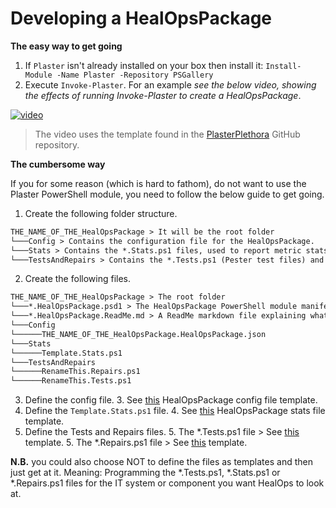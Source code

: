# Developing a HealOpsPackage

__The easy way to get going__

1. If `Plaster` isn't already installed on your box then install it: `Install-Module -Name Plaster -Repository PSGallery`
2. Execute `Invoke-Plaster`. For an example _see the below video, showing the effects of running Invoke-Plaster to create a HealOpsPackage_.

[![video](https://asciinema.org/a/t4jqseGsOx1xtxQesIZaLss1B.png)](https://asciinema.org/a/t4jqseGsOx1xtxQesIZaLss1B)

> The video uses the template found in the [PlasterPlethora](https://github.com/larssb/PlasterPlethora) GitHub repository.

__The cumbersome way__

If you for some reason (which is hard to fathom), do not want to use the Plaster PowerShell module, you need to follow the below guide to get going.

1. Create the following folder structure.
```txt
THE_NAME_OF_THE_HealOpsPackage > It will be the root folder
└───Config > Contains the configuration file for the HealOpsPackage.
└───Stats > Contains the *.Stats.ps1 files, used to report metric stats data on an IT System or component.
└───TestsAndRepairs > Contains the *.Tests.ps1 (Pester test files) and the *.Repairs.ps1 files.
```
2. Create the following files.
```txt
THE_NAME_OF_THE_HealOpsPackage > The root folder
└───*.HealOpsPackage.psd1 > The HealOpsPackage PowerShell module manifest file.
└───*.HealOpsPackage.ReadMe.md > A ReadMe markdown file explaining what the HealOps package contains and do.
└───Config
└──────THE_NAME_OF_THE_HealOpsPackage.HealOpsPackage.json
└───Stats
└──────Template.Stats.ps1
└───TestsAndRepairs
└──────RenameThis.Repairs.ps1
└──────RenameThis.Tests.ps1
```
3. Define the config file.
    3. See [this](https://github.com/larssb/PlasterPlethora/blob/master/HealOpsPackage/content/HealOpsPackageConfig/HealOpsPackageConfig.json) HealOpsPackage config file template.
4. Define the `Template.Stats.ps1` file.
    4. See [this](https://github.com/larssb/PlasterPlethora/blob/master/HealOpsPackage/content/Stats/Stats_Template.ps1) HealOpsPackage stats file template.
5. Define the Tests and Repairs files.
    5. The *.Tests.ps1 file > See [this](https://github.com/larssb/PlasterPlethora/blob/master/HealOpsPackage/content/TestsAndRepairs_Templates/Tests.ps1) template.
    5. The *.Repairs.ps1 file > See [this](https://github.com/larssb/PlasterPlethora/blob/master/HealOpsPackage/content/TestsAndRepairs_Templates/Repairs.ps1) template.

__N.B.__ you could also choose NOT to define the files as templates and then just get at it. Meaning: Programming the *.Tests.ps1, *.Stats.ps1 or *.Repairs.ps1 files for the IT system or component you want HealOps to look at.
